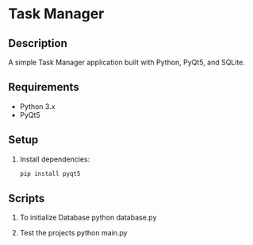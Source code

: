 # Task Manager

## Description
A simple Task Manager application built with Python, PyQt5, and SQLite.

## Requirements
- Python 3.x
- PyQt5

## Setup
1. Install dependencies:
   ```bash
   pip install pyqt5

## Scripts
1. To initialize Database
    python database.py

2.  Test the projects
    python main.py


